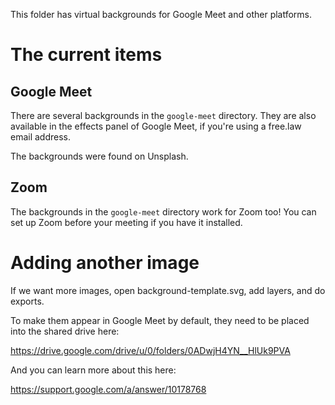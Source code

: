This folder has virtual backgrounds for Google Meet and other platforms. 

# The current items

## Google Meet

There are several backgrounds in the `google-meet` directory. They are also 
available in the effects panel of Google Meet, if you're using a free.law
email address.

The backgrounds were found on Unsplash.

## Zoom

The backgrounds in the `google-meet` directory work for Zoom too! You can 
set up Zoom before your meeting if you have it installed.


# Adding another image

If we want more images, open background-template.svg, add layers, and do 
exports.

To make them appear in Google Meet by default, they need to be placed into
the shared drive here: 

https://drive.google.com/drive/u/0/folders/0ADwjH4YN__HlUk9PVA

And you can learn more about this here: 

https://support.google.com/a/answer/10178768
